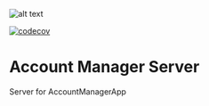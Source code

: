 
![alt text](https://travis-ci.org/triodjangopiter/account-manager-server.svg?branch=master)

[![codecov](https://codecov.io/gh/triodjangopiter/account-manager-server/branch/master/graph/badge.svg)](https://codecov.io/gh/triodjangopiter/account-manager-server)
# Account Manager Server
Server for AccountManagerApp
